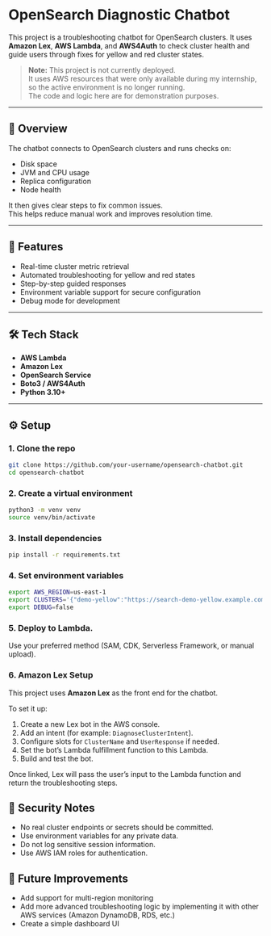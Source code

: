 # OpenSearch Diagnostic Chatbot

This project is a troubleshooting chatbot for OpenSearch clusters.  It uses **Amazon Lex**, **AWS Lambda**, and **AWS4Auth** to check cluster health and guide users through fixes for yellow and red cluster states.

> **Note:** This project is not currently deployed.  
> It uses AWS resources that were only available during my internship, so the active environment is no longer running.  
> The code and logic here are for demonstration purposes.
---

## 📌 Overview

The chatbot connects to OpenSearch clusters and runs checks on:
- Disk space
- JVM and CPU usage
- Replica configuration
- Node health

It then gives clear steps to fix common issues.  
This helps reduce manual work and improves resolution time.

---

## 🧠 Features

- Real-time cluster metric retrieval  
- Automated troubleshooting for yellow and red states  
- Step-by-step guided responses  
- Environment variable support for secure configuration  
- Debug mode for development

---

## 🛠️ Tech Stack

- **AWS Lambda**  
- **Amazon Lex**  
- **OpenSearch Service**  
- **Boto3 / AWS4Auth**  
- **Python 3.10+**

---

## ⚙️ Setup

### 1. Clone the repo
```bash
git clone https://github.com/your-username/opensearch-chatbot.git
cd opensearch-chatbot
```

### 2. Create a virtual environment
```bash
python3 -m venv venv
source venv/bin/activate
```

### 3. Install dependencies
```bash
pip install -r requirements.txt
```

### 4. Set environment variables
```bash
export AWS_REGION=us-east-1
export CLUSTERS='{"demo-yellow":"https://search-demo-yellow.example.com"}'
export DEBUG=false
```

### 5. Deploy to Lambda.
Use your preferred method (SAM, CDK, Serverless Framework, or manual upload).

### 6. Amazon Lex Setup

This project uses **Amazon Lex** as the front end for the chatbot.

To set it up:
1. Create a new Lex bot in the AWS console.  
2. Add an intent (for example: `DiagnoseClusterIntent`).  
3. Configure slots for `ClusterName` and `UserResponse` if needed.  
4. Set the bot’s Lambda fulfillment function to this Lambda.  
5. Build and test the bot.

Once linked, Lex will pass the user’s input to the Lambda function and return the troubleshooting steps.


## 🔐 Security Notes
- No real cluster endpoints or secrets should be committed.
- Use environment variables for any private data.
- Do not log sensitive session information.
- Use AWS IAM roles for authentication.


## 📝 Future Improvements
- Add support for multi-region monitoring
- Add more advanced troubleshooting logic by implementing it with other AWS services (Amazon DynamoDB, RDS, etc.)
- Create a simple dashboard UI
